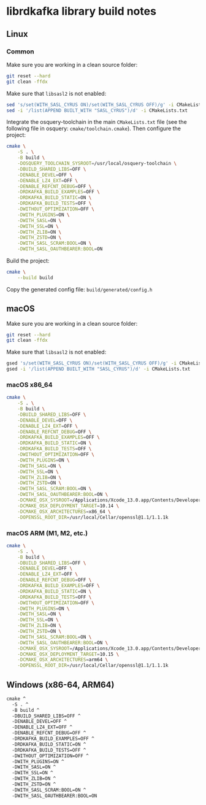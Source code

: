 # librdkafka library build notes

## Linux

### Common

Make sure you are working in a clean source folder:

```bash
git reset --hard
git clean -ffdx
```

Make sure that `libsasl2` is not enabled:

```bash
sed 's/set(WITH_SASL_CYRUS ON)/set(WITH_SASL_CYRUS OFF)/g' -i CMakeLists.txt
sed -i '/list(APPEND BUILT_WITH "SASL_CYRUS")/d' -i CMakeLists.txt
```

Integrate the osquery-toolchain in the main `CMakeLists.txt` file (see the
following file in osquery: `cmake/toolchain.cmake`). Then configure the project:

```bash
cmake \
	-S . \
	-B build \
	-DOSQUERY_TOOLCHAIN_SYSROOT=/usr/local/osquery-toolchain \
	-DBUILD_SHARED_LIBS=OFF \
	-DENABLE_DEVEL=OFF \
	-DENABLE_LZ4_EXT=OFF \
	-DENABLE_REFCNT_DEBUG=OFF \
	-DRDKAFKA_BUILD_EXAMPLES=OFF \
	-DRDKAFKA_BUILD_STATIC=ON \
	-DRDKAFKA_BUILD_TESTS=OFF \
	-DWITHOUT_OPTIMIZATION=OFF \
	-DWITH_PLUGINS=ON \
	-DWITH_SASL=ON \
	-DWITH_SSL=ON \
	-DWITH_ZLIB=ON \
	-DWITH_ZSTD=ON \
	-DWITH_SASL_SCRAM:BOOL=ON \
	-DWITH_SASL_OAUTHBEARER:BOOL=ON
```

Build the project:

```bash
cmake \
	--build build
```

Copy the generated config file: `build/generated/config.h`

## macOS

Make sure you are working in a clean source folder:

```bash
git reset --hard
git clean -ffdx
```

Make sure that `libsasl2` is not enabled:

```bash
gsed 's/set(WITH_SASL_CYRUS ON)/set(WITH_SASL_CYRUS OFF)/g' -i CMakeLists.txt
gsed -i '/list(APPEND BUILT_WITH "SASL_CYRUS")/d' -i CMakeLists.txt
```

### macOS x86_64

```sh
cmake \
	-S . \
	-B build \
	-DBUILD_SHARED_LIBS=OFF \
	-DENABLE_DEVEL=OFF \
	-DENABLE_LZ4_EXT=OFF \
	-DENABLE_REFCNT_DEBUG=OFF \
	-DRDKAFKA_BUILD_EXAMPLES=OFF \
	-DRDKAFKA_BUILD_STATIC=ON \
	-DRDKAFKA_BUILD_TESTS=OFF \
	-DWITHOUT_OPTIMIZATION=OFF \
	-DWITH_PLUGINS=ON \
	-DWITH_SASL=ON \
	-DWITH_SSL=ON \
	-DWITH_ZLIB=ON \
	-DWITH_ZSTD=ON \
	-DWITH_SASL_SCRAM:BOOL=ON \
	-DWITH_SASL_OAUTHBEARER:BOOL=ON \
	-DCMAKE_OSX_SYSROOT=/Applications/Xcode_13.0.app/Contents/Developer/Platforms/MacOSX.platform/Developer/SDKs/MacOSX11.3.sdk \
	-DCMAKE_OSX_DEPLOYMENT_TARGET=10.14 \
	-DCMAKE_OSX_ARCHITECTURES=x86_64 \
	-DOPENSSL_ROOT_DIR=/usr/local/Cellar/openssl@1.1/1.1.1k
```

### macOS ARM (M1, M2, etc.)

```sh
cmake \
	-S . \
	-B build \
	-DBUILD_SHARED_LIBS=OFF \
	-DENABLE_DEVEL=OFF \
	-DENABLE_LZ4_EXT=OFF \
	-DENABLE_REFCNT_DEBUG=OFF \
	-DRDKAFKA_BUILD_EXAMPLES=OFF \
	-DRDKAFKA_BUILD_STATIC=ON \
	-DRDKAFKA_BUILD_TESTS=OFF \
	-DWITHOUT_OPTIMIZATION=OFF \
	-DWITH_PLUGINS=ON \
	-DWITH_SASL=ON \
	-DWITH_SSL=ON \
	-DWITH_ZLIB=ON \
	-DWITH_ZSTD=ON \
	-DWITH_SASL_SCRAM:BOOL=ON \
	-DWITH_SASL_OAUTHBEARER:BOOL=ON \
	-DCMAKE_OSX_SYSROOT=/Applications/Xcode_13.0.app/Contents/Developer/Platforms/MacOSX.platform/Developer/SDKs/MacOSX11.3.sdk \
	-DCMAKE_OSX_DEPLOYMENT_TARGET=10.15 \
	-DCMAKE_OSX_ARCHITECTURES=arm64 \
	-DOPENSSL_ROOT_DIR=/usr/local/Cellar/openssl@1.1/1.1.1k
```

## Windows (x86-64, ARM64)

```cmd
cmake ^
  -S . ^
  -B build ^
  -DBUILD_SHARED_LIBS=OFF ^
  -DENABLE_DEVEL=OFF ^
  -DENABLE_LZ4_EXT=OFF ^
  -DENABLE_REFCNT_DEBUG=OFF ^
  -DRDKAFKA_BUILD_EXAMPLES=OFF ^
  -DRDKAFKA_BUILD_STATIC=ON ^
  -DRDKAFKA_BUILD_TESTS=OFF ^
  -DWITHOUT_OPTIMIZATION=OFF ^
  -DWITH_PLUGINS=ON ^
  -DWITH_SASL=ON ^
  -DWITH_SSL=ON ^
  -DWITH_ZLIB=ON ^
  -DWITH_ZSTD=ON ^
  -DWITH_SASL_SCRAM:BOOL=ON ^
  -DWITH_SASL_OAUTHBEARER:BOOL=ON
```
